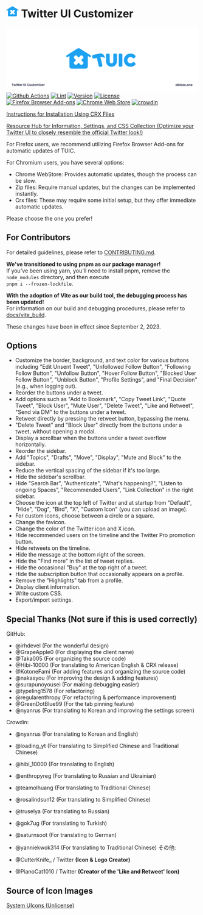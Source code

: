 # <img width="32" height="32" src="./icon/newIcon_TUIC_C_Blue.svg"> Twitter UI Customizer

![Header Image](./icon/header.png)
[![Github Actions](https://github.com/kaonasi-biwa/Twitter-UI-Customizer/workflows/Build/badge.svg)](https://github.com/kaonasi-biwa/Twitter-UI-Customizer/actions/workflows/packaging.yml)
[![Lint](https://github.com/kaonasi-biwa/Twitter-UI-Customizer/actions/workflows/lint.yml/badge.svg)](https://github.com/kaonasi-biwa/Twitter-UI-Customizer/actions/workflows/lint.yml)
[![Version](https://img.shields.io/github/v/release/kaonasi-biwa/Twitter-UI-Customizer?label=Version)](https://github.com/kaonasi-biwa/Twitter-UI-Customizer/releases/latest)
[![License](https://img.shields.io/github/license/kaonasi-biwa/Twitter-UI-Customizer?label=License&color=blue)](https://github.com/kaonasi-biwa/Twitter-UI-Customizer/blob/main/LICENSE)  
<a href="https://addons.mozilla.org/ja/firefox/addon/twitter-ui-customizer/"><img alt="Firefox Browser Add-ons" width="172" height="60" src="https://blog.mozilla.org/addons/files/2015/11/get-the-addon.png"></a>
<a href="https://chrome.google.com/webstore/detail/twitter-ui-customizer/hpmhdmlhnppmmipefebkhkbpdcjiidmh?hl=ja"><img alt="Chrome Web Store" width="191.8" height="58" src="https://storage.googleapis.com/web-dev-uploads/image/WlD8wC6g8khYWPJUsQceQkhXSlv1/HRs9MPufa1J1h5glNhut.png"></a>
<a href="https://crowdin.com/project/twiter-ui-customizer"><img alt="crowdin" width="175" height="50" src="https://badges.crowdin.net/badge/light/crowdin-on-dark@2x.png"></a>

[Instructions for Installation Using CRX Files](https://gist.github.com/Hibi-10000/54d283e5e5deabc3c491ce16556b4390)

[Resource Hub for Information, Settings, and CSS Collection (Optimize your Twitter UI to closely resemble the official Twitter look!)](https://github.com/kaonasi-biwa/TUIC-Information-Prefs-and-CSSs/blob/main/README.md)

For Firefox users, we recommend utilizing Firefox Browser Add-ons for automatic updates of TUIC.

For Chromium users, you have several options:

-   Chrome WebStore: Provides automatic updates, though the process can be slow.
-   Zip files: Require manual updates, but the changes can be implemented instantly.
-   Crx files: These may require some initial setup, but they offer immediate automatic updates.

Please choose the one you prefer!

## For Contributors

For detailed guidelines, please refer to [CONTRIBUTING.md](./CONTRIBUTING.md).

**We've transitioned to using pnpm as our package manager!**  
If you've been using yarn, you'll need to install pnpm, remove the `node_modules` directory, and then execute  
`pnpm i --frozen-lockfile`.

**With the adoption of Vite as our build tool, the debugging process has been updated!**  
For information on our build and debugging procedures, please refer to [docs/vite_build](./docs/vite_build.md).

These changes have been in effect since September 2, 2023.

## Options

-   Customize the border, background, and text color for various buttons including "Edit Unsent Tweet", "Unfollowed Follow Button", "Following Follow Button", "Unfollow Button", "Hover Follow Button", "Blocked User Follow Button", "Unblock Button", "Profile Settings", and "Final Decision" (e.g., when logging out).
-   Reorder the buttons under a tweet.
-   Add options such as "Add to Bookmark", "Copy Tweet Link", "Quote Tweet", "Block User", "Mute User", "Delete Tweet", "Like and Retweet", "Send via DM" to the buttons under a tweet.
-   Retweet directly by pressing the retweet button, bypassing the menu.
-   "Delete Tweet" and "Block User" directly from the buttons under a tweet, without opening a modal.
-   Display a scrollbar when the buttons under a tweet overflow horizontally.
-   Reorder the sidebar.
-   Add "Topics", "Drafts", "Move", "Display", "Mute and Block" to the sidebar.
-   Reduce the vertical spacing of the sidebar if it's too large.
-   Hide the sidebar's scrollbar.
-   Hide "Search Bar", "Authenticate", "What's happening?", "Listen to ongoing Spaces", "Recommended Users", "Link Collection" in the right sidebar.
-   Choose the icon at the top left of Twitter and at startup from "Default", "Hide", "Dog", "Bird", "X", "Custom Icon" (you can upload an image).
-   For custom icons, choose between a circle or a square.
-   Change the favicon.
-   Change the color of the Twitter icon and X icon.
-   Hide recommended users on the timeline and the Twitter Pro promotion button.
-   Hide retweets on the timeline.
-   Hide the message at the bottom right of the screen.
-   Hide the "Find more" in the list of tweet replies.
-   Hide the occasional "Buy" at the top right of a tweet.
-   Hide the subscription button that occasionally appears on a profile.
-   Remove the "Highlights" tab from a profile.
-   Display client information.
-   Write custom CSS.
-   Export/import settings.

## Special Thanks (Not sure if this is used correctly)

GitHub:

-   @irhdevel (For the wonderful design)
-   @GrapeApple0 (For displaying the client name)
-   @Taka005 (For organizing the source code)
-   @Hibi-10000 (For translating to American English & CRX release)
-   @KotoneFami (For adding features and organizing the source code)
-   @nakasyou (For improving the design & adding features)
-   @surapunoyousei (For making debugging easier)
-   @typeling1578 (For refactoring)
-   @regularenthropy (For refactoring & performance improvement)
-   @GreenDotBlue99 (For the tab pinning feature)
-   @nyanrus (For translating to Korean and improving the settings screen)

Crowdin:

-   @nyanrus (For translating to Korean and English)
-   @loading_yt (For translating to Simplified Chinese and Traditional Chinese)
-   @hibi_10000 (For translating to English)
-   @enthropyreg (For translating to Russian and Ukrainian)
-   @teamolhuang (For translating to Traditional Chinese)
-   @rosalindsun12 (For translating to Simplified Chinese)
-   @truselya (For translating to Russian)
-   @gok7ug (For translating to Turkish)
-   @saturnsoot (For translating to German)
-   @yanniekwok314 (For translating to Traditional Chinese)
    その他:

-   @CutterKnife\_ / Twitter **(Icon & Logo Creator)**
-   @PianoCat1010 / Twitter **(Creator of the 'Like and Retweet' Icon)**

## Source of Icon Images

[System UIcons (Unlicense)](https://www.systemuicons.com/)
